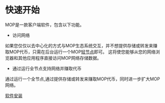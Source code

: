 # 快速开始

MOP是一款客户端软件，包含以下功能。

- 访问网络

如果您仅仅以去中心化的方式与MOP生态系统交互，并不想提供存储或转发来赚取MOP代币，只需在后台运行一个MOP[轻节点]()即可。
这将使您能够从您的网络浏览器和其他应用程序直接访问MOP网络存储数据。

- 通过运行全节点支持网络并赚取代币

通过运行一个全节点,通过提供存储或转发来赚取MOP代币，同时进一步扩大MOP网络。

[软件安装](installation/install.md)